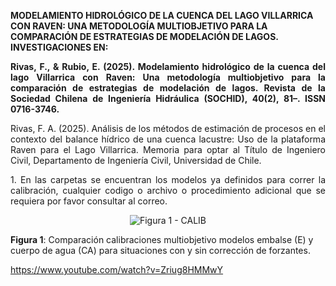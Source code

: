 
<strong> MODELAMIENTO HIDROLÓGICO DE LA CUENCA DEL LAGO VILLARRICA CON RAVEN: UNA METODOLOGÍA MULTIOBJETIVO PARA LA COMPARACIÓN DE ESTRATEGIAS DE MODELACIÓN DE LAGOS. INVESTIGACIONES EN:</strong>
<p align="justify">
<strong> Rivas, F., & Rubio, E. (2025). Modelamiento hidrológico de la cuenca del lago Villarrica con Raven: Una metodología multiobjetivo para la comparación de estrategias de modelación de lagos. Revista de la Sociedad Chilena de Ingeniería Hidráulica (SOCHID), 40(2), 81–. ISSN 0716-3746.</strong>
</p>



<p align="justify">
</strong>Rivas, F. A. (2025). Análisis de los métodos de estimación de procesos en el contexto del balance hídrico de una cuenca lacustre: Uso de la plataforma Raven para el Lago Villarrica. Memoria para optar al Título de Ingeniero Civil, Departamento de Ingeniería Civil, Universidad de Chile.</strong>
</p>








<p align="justify">
1. En las carpetas se encuentran los modelos ya definidos para correr la calibración, cualquier codigo o archivo o procedimiento adicional que se requiera por favor consultar al correo.
</p>


<div align="center">
  <img src= "https://raw.githubusercontent.com/FelipeRivas5492/Modelamiento-Lago-Villarrica-en-Raven-Calibracion-multiobjetivo-modelos-de-lagos./main/calib.png" alt="Figura 1 - CALIB">
</div>
<p><strong>Figura 1</strong>: Comparación calibraciones multiobjetivo modelos embalse (E) y cuerpo de agua (CA) para situaciones con y sin corrección de forzantes.</p>

https://www.youtube.com/watch?v=Zriug8HMMwY
